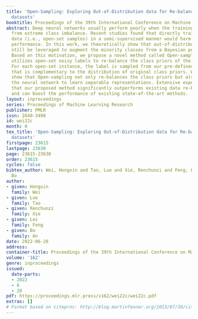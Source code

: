 ```yaml
---
title: 'Open-Sampling: Exploring Out-of-Distribution data for Re-balancing Long-tailed
  datasets'
booktitle: Proceedings of the 39th International Conference on Machine Learning
abstract: Deep neural networks usually perform poorly when the training dataset suffers
  from extreme class imbalance. Recent studies found that directly training with out-of-distribution
  data (i.e., open-set samples) in a semi-supervised manner would harm the generalization
  performance. In this work, we theoretically show that out-of-distribution data can
  still be leveraged to augment the minority classes from a Bayesian perspective.
  Based on this motivation, we propose a novel method called Open-sampling, which
  utilizes open-set noisy labels to re-balance the class priors of the training dataset.
  For each open-set instance, the label is sampled from our pre-defined distribution
  that is complementary to the distribution of original class priors. We empirically
  show that Open-sampling not only re-balances the class priors but also encourages
  the neural network to learn separable representations. Extensive experiments demonstrate
  that our proposed method significantly outperforms existing data re-balancing methods
  and can boost the performance of existing state-of-the-art methods.
layout: inproceedings
series: Proceedings of Machine Learning Research
publisher: PMLR
issn: 2640-3498
id: wei22c
month: 0
tex_title: 'Open-Sampling: Exploring Out-of-Distribution data for Re-balancing Long-tailed
  datasets'
firstpage: 23615
lastpage: 23630
page: 23615-23630
order: 23615
cycles: false
bibtex_author: Wei, Hongxin and Tao, Lue and Xie, Renchunzi and Feng, Lei and An,
  Bo
author:
- given: Hongxin
  family: Wei
- given: Lue
  family: Tao
- given: Renchunzi
  family: Xie
- given: Lei
  family: Feng
- given: Bo
  family: An
date: 2022-06-28
address:
container-title: Proceedings of the 39th International Conference on Machine Learning
volume: '162'
genre: inproceedings
issued:
  date-parts:
  - 2022
  - 6
  - 28
pdf: https://proceedings.mlr.press/v162/wei22c/wei22c.pdf
extras: []
# Format based on citeproc: http://blog.martinfenner.org/2013/07/30/citeproc-yaml-for-bibliographies/
---
```

